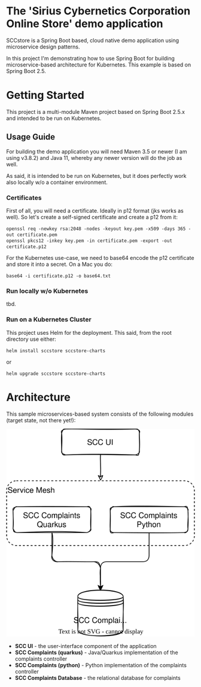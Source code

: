 # The 'Sirius Cybernetics Corporation Online Store' demo application
SCCstore is a Spring Boot based, cloud native demo application using microservice design patterns.

In this project I'm demonstrating how to use Spring Boot for building microservice-based architecture for Kubernetes. This example is based on Spring Boot 2.5.

# Getting Started
This project is a multi-module Maven project based on Spring Boot 2.5.x and intended to be run on Kubernetes.

## Usage Guide
For building the demo application you will need Maven 3.5 or newer (I am using v3.8.2) and Java 11, whereby any newer version will do the job as well.

As said, it is intended to be run on Kubernetes, but it does perfectly work also locally w/o a container environment. 

### Certificates
First of all, you will need a certificate. Ideally in p12 format (jks works as well). So let's create a self-signed certificate and create a p12 from it:

    openssl req -newkey rsa:2048 -nodes -keyout key.pem -x509 -days 365 -out certificate.pem
    openssl pkcs12 -inkey key.pem -in certificate.pem -export -out certificate.p12

For the Kubernetes use-case, we need to base64 encode the p12 certificate and store it into a secret. On a Mac you do:

    base64 -i certificate.p12 -o base64.txt

### Run locally w/o Kubernetes
tbd.

### Run on a Kubernetes Cluster
This project uses Helm for the deployment. This said, from the root directory use either:

    helm install sccstore sccstore-charts

or

    helm upgrade sccstore sccstore-charts

# Architecture
This sample microservices-based system consists of the following modules (target state, not there yet!):
<p align="center">
  <img src="./diagrams/high-level.drawio.svg">
</p>

- **SCC UI** - the user-interface component of the application
- **SCC Complaints (quarkus)** - Java/Quarkus implementation of the complaints controller
- **SCC Complaints (python)** - Python implementation of the complaints controller
- **SCC Complaints Database** - the relational database for complaints